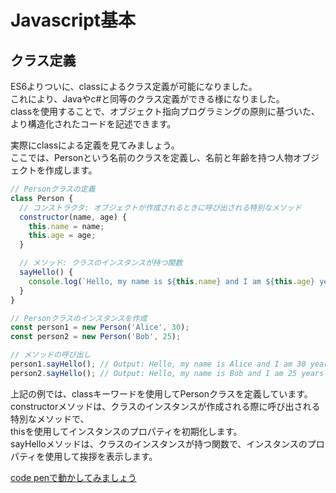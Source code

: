 # Javascript基本
## クラス定義
ES6よりついに、classによるクラス定義が可能になりました。  
これにより、Javaやc#と同等のクラス定義ができる様になりました。  
classを使用することで、オブジェクト指向プログラミングの原則に基づいた、より構造化されたコードを記述できます。

実際にclassによる定義を見てみましょう。  
ここでは、Personという名前のクラスを定義し、名前と年齢を持つ人物オブジェクトを作成します。
```javascript
// Personクラスの定義
class Person {
  // コンストラクタ: オブジェクトが作成されるときに呼び出される特別なメソッド
  constructor(name, age) {
    this.name = name;
    this.age = age;
  }

  // メソッド: クラスのインスタンスが持つ関数
  sayHello() {
    console.log(`Hello, my name is ${this.name} and I am ${this.age} years old.`);
  }
}

// Personクラスのインスタンスを作成
const person1 = new Person('Alice', 30);
const person2 = new Person('Bob', 25);

// メソッドの呼び出し
person1.sayHello(); // Output: Hello, my name is Alice and I am 30 years old.
person2.sayHello(); // Output: Hello, my name is Bob and I am 25 years old.
```
上記の例では、classキーワードを使用してPersonクラスを定義しています。  
constructorメソッドは、クラスのインスタンスが作成される際に呼び出される特別なメソッドで、  
thisを使用してインスタンスのプロパティを初期化します。  
sayHelloメソッドは、クラスのインスタンスが持つ関数で、インスタンスのプロパティを使用して挨拶を表示します。

[code penで動かしてみましょう](https://codepen.io/mura-no/pen/jOQvzNE)

